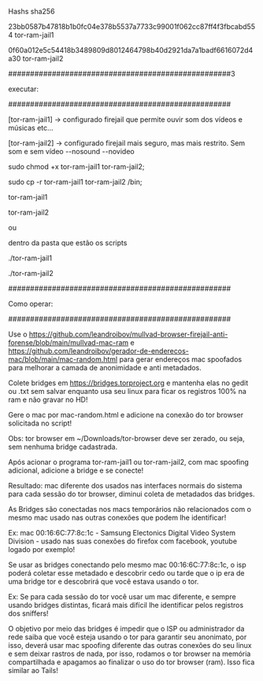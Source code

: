 Hashs sha256

23bb0587b47818b1b0fc04e378b5537a7733c99001f062cc87ff4f3fbcabd554  tor-ram-jail1


0f60a012e5c54418b3489809d8012464798b40d2921da7a1badf6616072d4a30  tor-ram-jail2


###################################################3

executar:

###################################################


[tor-ram-jail1] -> configurado firejail que permite ouvir som dos vídeos e músicas etc...


[tor-ram-jail2] -> configurado firejail mais seguro, mas mais restrito. Sem som e sem vídeo --nosound --novideo


sudo chmod +x tor-ram-jail1 tor-ram-jail2;


sudo cp -r tor-ram-jail1 tor-ram-jail2 /bin;


tor-ram-jail1 

tor-ram-jail2


ou

dentro da pasta que estão os scripts


./tor-ram-jail1 

./tor-ram-jail2



###################################################


Como operar:


###################################################

Use o https://github.com/leandroibov/mullvad-browser-firejail-anti-forense/blob/main/mullvad-mac-ram e https://github.com/leandroibov/gerador-de-enderecos-mac/blob/main/mac-random.html para gerar endereços mac spoofados para melhorar a camada de anonimidade e anti metadados.


Colete bridges em https://bridges.torproject.org e mantenha elas no gedit ou .txt sem salvar enquanto usa seu linux para ficar os registros 100% na ram e não gravar no HD!


Gere o mac por mac-random.html e adicione na conexão do tor browser solicitada no script!


Obs: tor browser em ~/Downloads/tor-browser deve ser zerado, ou seja, sem nenhuma bridge cadastrada.


Após acionar o programa tor-ram-jail1 ou tor-ram-jail2, com mac spoofing adicional, adicione a bridge e se conecte!


Resultado: mac diferente dos usados nas interfaces normais do sistema para cada sessão do tor browser, diminui coleta de metadados das bridges.


As Bridges são conectadas nos macs temporários não relacionados com o mesmo mac usado nas outras conexões que podem lhe identificar!


Ex: mac 00:16:6C:77:8c:1c - Samsung Electonics Digital Video System Division - usado nas suas conexões do firefox com facebook, youtube logado por exemplo!


Se usar as bridges conectando pelo mesmo mac 00:16:6C:77:8c:1c, o isp poderá coletar esse metadado e descobrir cedo ou tarde que o ip era de uma bridge tor e descobrirá que você estava usando o tor.


Ex: Se para cada sessão do tor você usar um mac diferente, e sempre usando bridges distintas, ficará mais difícil lhe identificar pelos registros dos sniffers!


O objetivo por meio das bridges é impedir que o ISP ou administrador da rede saiba que você esteja usando o tor para garantir seu anonimato, por isso, deverá usar mac spoofing diferente das outras conexões do seu linux e sem deixar rastros de nada, por isso, rodamos o tor browser na memória compartilhada e apagamos ao finalizar o uso do tor browser (ram). Isso fica similar ao Tails!























